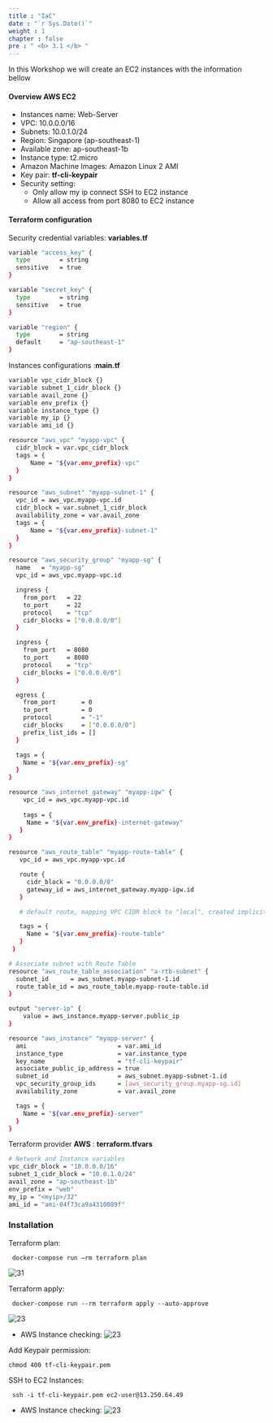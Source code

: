 ```yaml
---
title : "IaC"
date : "`r Sys.Date()`"
weight : 1
chapter : false
pre : " <b> 3.1 </b> "
---
```


In this Workshop we will create an EC2 instances with the information bellow
#### Overview AWS EC2
-   Instances name: Web-Server
-   VPC: 10.0.0.0/16
-   Subnets: 10.0.1.0/24
-   Region: Singapore (ap-southeast-1)
-   Available zone: ap-southeast-1b
-   Instance type: t2.micro
-   Amazon Machine Images: Amazon Linux 2 AMI
-   Key pair: **tf-cli-keypair**
-   Security setting: 
    -   Only allow my ip connect SSH to EC2 instance
    -   Allow all access from port 8080 to EC2 instance

#### Terraform configuration

Security credential variables:  **variables.tf**

```sh
variable "access_key" {
  type        = string
  sensitive   = true
}

variable "secret_key" {
  type        = string
  sensitive   = true
}

variable "region" {
  type        = string
  default     = "ap-southeast-1"
}
```
Instances configurations :**main.tf**

```sh
variable vpc_cidr_block {}
variable subnet_1_cidr_block {}
variable avail_zone {}
variable env_prefix {}
variable instance_type {}
variable my_ip {}
variable ami_id {}

resource "aws_vpc" "myapp-vpc" {
  cidr_block = var.vpc_cidr_block
  tags = {
      Name = "${var.env_prefix}-vpc"
  }
}

resource "aws_subnet" "myapp-subnet-1" {
  vpc_id = aws_vpc.myapp-vpc.id
  cidr_block = var.subnet_1_cidr_block
  availability_zone = var.avail_zone
  tags = {
      Name = "${var.env_prefix}-subnet-1"
  }
}

resource "aws_security_group" "myapp-sg" {
  name   = "myapp-sg"
  vpc_id = aws_vpc.myapp-vpc.id

  ingress {
    from_port   = 22
    to_port     = 22
    protocol    = "tcp"
    cidr_blocks = ["0.0.0.0/0"]
  }

  ingress {
    from_port   = 8080
    to_port     = 8080
    protocol    = "tcp"
    cidr_blocks = ["0.0.0.0/0"]
  }

  egress {
    from_port       = 0
    to_port         = 0
    protocol        = "-1"
    cidr_blocks     = ["0.0.0.0/0"]
    prefix_list_ids = []
  }

  tags = {
    Name = "${var.env_prefix}-sg"
  }
}

resource "aws_internet_gateway" "myapp-igw" {
	vpc_id = aws_vpc.myapp-vpc.id
    
    tags = {
     Name = "${var.env_prefix}-internet-gateway"
   }
}

resource "aws_route_table" "myapp-route-table" {
   vpc_id = aws_vpc.myapp-vpc.id

   route {
     cidr_block = "0.0.0.0/0"
     gateway_id = aws_internet_gateway.myapp-igw.id
   }

   # default route, mapping VPC CIDR block to "local", created implicitly and cannot be specified.

   tags = {
     Name = "${var.env_prefix}-route-table"
   }
 }

# Associate subnet with Route Table
resource "aws_route_table_association" "a-rtb-subnet" {
  subnet_id      = aws_subnet.myapp-subnet-1.id
  route_table_id = aws_route_table.myapp-route-table.id
}

output "server-ip" {
    value = aws_instance.myapp-server.public_ip
}

resource "aws_instance" "myapp-server" {
  ami                         = var.ami_id
  instance_type               = var.instance_type
  key_name                    = "tf-cli-keypair"
  associate_public_ip_address = true
  subnet_id                   = aws_subnet.myapp-subnet-1.id
  vpc_security_group_ids      = [aws_security_group.myapp-sg.id]
  availability_zone			  = var.avail_zone

  tags = {
    Name = "${var.env_prefix}-server"
  }
}

```
Terraform provider **AWS** :  **terraform.tfvars**

```sh
# Network and Instance variables
vpc_cidr_block = "10.0.0.0/16"
subnet_1_cidr_block = "10.0.1.0/24"
avail_zone = "ap-southeast-1b"
env_prefix = "web"
my_ip = "<myip>/32"
ami_id = "ami-04f73ca9a4310089f"
```
   
### Installation
Terraform plan: 
```dockercompose
 docker-compose run –rm terraform plan
```
![31](/cicd-ws/images/3-config/3.1-ec2/1.png)

Terraform apply: 
```dockercompose
 docker-compose run --rm terraform apply --auto-approve
```
![23](/cicd-ws/images/3-config/3.1-ec2/2.png)

-   AWS Instance checking:
![23](/cicd-ws/images/3-config/3.1-ec2/4.png?featherlight=false&width=90pc)

Add Keypair permission:
```dockercompose
chmod 400 tf-cli-keypair.pem 
```
SSH to EC2 Instances:

```dockercompose
 ssh -i tf-cli-keypair.pem ec2-user@13.250.64.49
```
-   AWS Instance checking:
![23](/cicd-ws/images/3-config/3.1-ec2/3.png?featherlight=false&width=90pc)